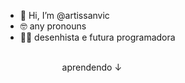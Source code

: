 - 👋 Hi, I’m @artissanvic
- 🤓 any pronouns
- 👩‍💻 desenhista e futura programadora
</br>
‎ ‎ ‎ ‎ ‎ ‎ ‎‎ ‎ ‎ ‎ ‎ ‎ ‎ ‎ ‎ ‎ ‎  ‎ ‎ ‎ ‎ ‎  ‎ aprendendo ↓
<img src="https://encrypted-tbn0.gstatic.com/images?q=tbn:ANd9GcTP9ObKv6LEFUdqow_aWivUIjA8w1BoF6Jkxw&usqp=CAU" alt="">





<!---
artissanvic/artissanvic is a ✨ special ✨ repository because its `README.md` (this file) appears on your GitHub profile.
You can click the Preview link to take a look at your changes.
--->
